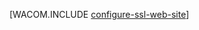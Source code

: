 <properties linkid="develop-net-common-tasks-enable-ssl-web-site" urlDisplayName="SSL for Web Sites" pageTitle="启用 Azure 网站的 HTTPS &ndash; .NET 开发人员中心" metaKeywords="" description="了解如何启用 Azure 网站的 SSL。" metaCanonical="" services="web-sites" documentationCenter=".NET" title="" authors="larryf" solutions="" manager="paulettm" editor="mollybos" />

[WACOM.INCLUDE [configure-ssl-web-site](../includes/configure-ssl-web-site.md)]

